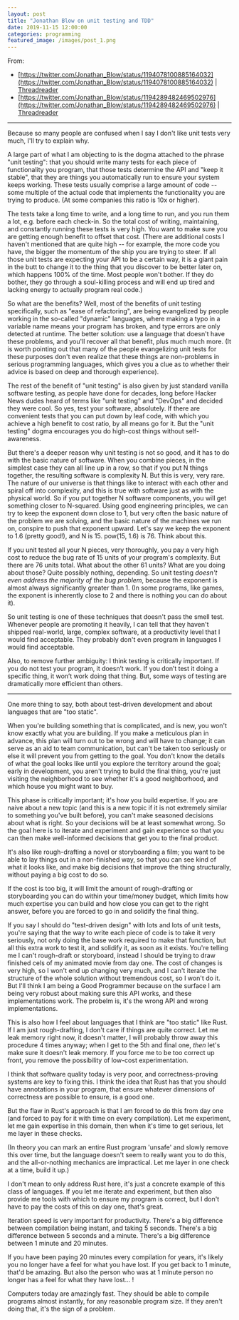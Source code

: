 ```yaml
---
layout: post
title: "Jonathan Blow on unit testing and TDD"
date: 2019-11-15 12:00:00
categories: programming
featured_image: /images/post_1.png
---
```


From:
- [https://twitter.com/Jonathan_Blow/status/1194078100885164032](https://twitter.com/Jonathan_Blow/status/1194078100885164032) | [Threadreader](https://threadreaderapp.com/thread/1194078100885164032.html)
- [https://twitter.com/Jonathan_Blow/status/1194289482469502976](https://twitter.com/Jonathan_Blow/status/1194289482469502976) | [Threadreader](https://threadreaderapp.com/thread/1194289482469502976.html)

---------

Because so many people are confused when I say I don't like unit tests very much, I'll try to explain why.


A large part of what I am objecting to is the dogma attached to the phrase "unit testing": that you should write many tests for each piece of functionality you program, that those tests determine the API and "keep it stable", that they are things you automatically run to ensure your system keeps working. These tests usually comprise a large amount of code -- some multiple of the actual code that implements the functionality you are trying to produce. (At some companies this ratio is 10x or higher).

The tests take a long time to write, and a long time 
to run, and you run them a lot, e.g. before each check-in. So the total cost of writing, maintaining, and constantly running these tests is very high. You want to make sure you are getting enough benefit to offset that cost. 
(There are additional costs I haven't mentioned that are quite high -- for example, the more code you have, the bigger the momentum of the ship you are trying to steer. If all those unit tests are expecting your API to be a certain way, it is a giant pain in the butt to change it to the thing that you discover to be better later on, which happens 100% of the time. Most people won't bother. If they do bother, they go through a soul-killing process and will end up tired and lacking energy to actually program real code.) 


So what are the benefits? Well, most of the benefits of unit testing specifically, such as "ease of refactoring", are being evangelized by people working in the so-called "dynamic" languages, where making a typo in a variable name means your program has broken, and type errors are only detected at runtime. The better solution: use a language that doesn't have these problems, and you'll recover all that benefit, plus much much more. (It is worth pointing out that many of the people evangelizing unit tests for these purposes don't even realize that these things are non-problems in serious programming languages, which gives you a clue as to whether their advice is based on deep and thorough experience).


The rest of the benefit of "unit testing" is also given by just standard vanilla software testing, as people have done for decades, long before Hacker News dudes heard of terms like "unit testing" and "DevOps" and decided they were cool. 
So yes, test your software, absolutely. If there are convenient tests that you can put down by leaf code, with which you achieve a high benefit to cost ratio, by all means go for it. But the "unit testing" dogma encourages you do high-cost things without self-awareness. 


But there's a deeper reason why unit testing is not so good, and it has to do with the basic nature of software. 
When you combine pieces, in the simplest case they can all line up in a row, so that if you put N things together, the resulting software is complexity N. But this is very, very rare. The nature of our universe is that things like to interact with each other and spiral off into complexity, and this is true with software just as with the physical world. So if you put together N software components, you will get something closer to N-squared. Using good engineering principles, we can try to keep the exponent down close to 1, but very often the basic nature of the problem we are solving, and the basic nature of the machines we run on, conspire to push that exponent upward. Let's say we keep the exponent to 1.6 (pretty good!), and N is 15. pow(15, 1.6) is 76. Think about this. 


If you unit tested all your N pieces, very thoroughly, you pay a very high cost to reduce the bug rate of 15 units of your program's complexity. But there are 76 units total. What about the other 61 units? What are you doing about those? Quite possibly nothing, depending. So unit testing *doesn't even address the majority of the bug problem*, because the exponent is almost always significantly greater than 1. (In some programs, like games, the exponent is inherently close to 2 and there is nothing you can do about it). 


So unit testing is one of these techniques that doesn't pass the smell test. Whenever people are promoting it heavily, I can tell that they haven't shipped real-world, large, complex software, at a productivity level that I would find acceptable. They probably don't even program in languages I would find acceptable. 


Also, to remove further ambiguity: I think testing is critically important. If you do not test your program, it doesn’t work. If you don’t test it doing a specific thing, it won’t work doing that thing. But, some ways of testing are dramatically more efficient than others.

-------------------

One more thing to say, both about test-driven development and about languages that are "too static". 

When you're building something that is complicated, and is new, you won't know exactly what you are building. If you make a meticulous plan in advance, this plan will turn out to be wrong and will have to change; it can serve as an aid to team communication, but can't be taken 
too seriously or else it will prevent you from getting to the goal. You don't know the details of what the goal looks like until you explore the territory around the goal; early in development, you aren't trying to build the final thing, you're just visiting the neighborhood 
to see whether it's a good neighborhood, and which house you might want to buy.

This phase is critically important; it's how you build expertise. If you are naive about a new topic (and this is a new topic if it is not extremely similar to something you've built before), you can't make seasoned decisions about what is right. So your decisions will be 
at least somewhat wrong. So the goal here is to iterate and experiment and gain experience so that you can then make well-informed decisions that get you to the final product. 

It's also like rough-drafting a novel or storyboarding a film; you want to be able to lay things out in a non-finished way, so that you can see kind of what it looks like, and make big decisions that improve the thing structurally, without paying a big cost to do so. 

If the cost is too big, it will limit the amount of rough-drafting or storyboarding you can do within your time/money budget, which limits how much expertise you can build and how close you can get to the right answer, before you are forced to go in and solidify the final thing.

If you say I should do "test-driven design" with lots and lots of unit tests, you're saying that the way to write each piece of code is to take it very seriously, not only doing the base work required to make that function, but all this extra work to test it, and solidify it, 
as soon as it exists. You're telling me I can't rough-draft or storyboard, instead I should be trying to draw finished cels of my animated movie from day one. The cost of changes is very high, so I won't end up changing very much, and I can't iterate the structure of the whole 
solution without tremendous cost, so I won't do it. But I'll think I am being a Good Programmer because on the surface I am being very robust about making sure this API works, and these implementations work. The probelm is, it's the wrong API and wrong implementations. 

This is also how I feel about languages that I think are "too static" like Rust. If I am just rough-drafting, I don't care if things are quite correct. Let me leak memory right now, it doesn't matter, I will probably throw away this procedure 4 times anyway; when I get to the 
5th and final one, *then* let's make sure it doesn't leak memory. If you force me to be too correct up front, you remove the possibility of low-cost experimentation. 

I think that software quality today is very poor, and correctness-proving systems are key to fixing this. I think the idea that Rust has that you should have annotations in your program, that ensure whatever dimensions of correctness are possible to ensure, is a good one.

But the flaw in Rust's approach is that I am forced to do this from day one (and forced to pay for it with time on every compilation). Let me experiment, let me gain expertise in this domain, then when it's time to get serious, let me layer in these checks. 

(In theory you can mark an entire Rust program 'unsafe' and slowly remove this over time, but the language doesn't seem to really want you to do this, and the all-or-nothing mechanics are impractical. Let me layer in one check at a time, build it up.) 

I don't mean to only address Rust here, it's just a concrete example of this class of languages. If you let me iterate and experiment, but then also provide me tools with which to ensure my program is correct, but I don't have to pay the costs of this on day one, that's great.

Iteration speed is very important for productivity. There's a big difference between compilation being instant, and taking 5 seconds. There's a big difference between 5 seconds and a minute. There's a big difference between 1 minute and 20 minutes. 

If you have been paying 20 minutes every compilation for years, it's likely you no longer have a feel for what you have lost. If you get back to 1 minute, that'd be amazing. But also the person who was at 1 minute person no longer has a feel for what they have lost... !

Computers today are amazingly fast. They should be able to compile programs almost instantly, for any reasonable program size. If they aren't doing that, it's the sign of a problem. 
